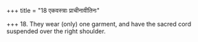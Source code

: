 +++
title = "18 एकवस्त्राः प्राचीनावीतिनः"

+++
18. They wear (only) one garment, and have the sacred cord suspended over the right shoulder.
